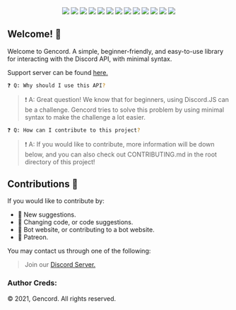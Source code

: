 <div align="center"><img src="https://avatars.githubusercontent.com/u/79424136?s=200&v=4"/>
<img src="https://img.shields.io/github/languages/top/Gencord/gencord" />
<img src="https://img.shields.io/github/last-commit/Gencord/gencord" />
<img src="https://img.shields.io/github/languages/code-size/Gencord/gencord" />
<img src="https://tokei.rs/b1/github/Gencord/gencord?category=lines)](https://github.com/Gencord/gencord" />
<img src="https://tokei.rs/b1/github/Gencord/gencord?category=code" />
<img src="https://tokei.rs/b1/github/Gencord/gencord?category=comments" />
<img src="https://tokei.rs/b1/github/Gencord/gencord?category=blanks" />
<img src="https://tokei.rs/b1/github/Gencord/gencord?category=files" />
<img src="https://img.shields.io/github/issues-raw/Gencord/gencord" />
<img src="https://img.shields.io/github/issues-closed-raw/Gencord/gencord" />
<img src="https://img.shields.io/github/issues-pr-raw/Gencord/gencord" />
<img src="https://img.shields.io/github/issues-pr-closed-raw/Gencord/gencord" />
</div>

## Welcome! 👋

Welcome to Gencord. A simple, beginner-friendly, and easy-to-use library for interacting with the Discord API, with minimal syntax.

Support server can be found [here.](https://discord.gg/YJgUkRA6be)

```sh
❓ Q: Why should I use this API?
```

> ❗ A: Great question! We know that for beginners, using Discord.JS can be a challenge. Gencord tries to solve this problem by using minimal syntax to make the challenge a lot easier.

```sh
❓ Q: How can I contribute to this project?
```

> ❗ A: If you would like to contribute, more information will be down below, and you can also check out CONTRIBUTING.md in the root directory of this project!

## Contributions 📜

If you would like to contribute by:

- 🔰 New suggestions.
- 🔰 Changing code, or code suggestions.
- 🔰 Bot website, or contributing to a bot website.
- 🔰 Patreon.

You may contact us through one of the following:

> Join our [Discord Server.](https://discord.gg/YJgUkRA6be)

### Author Creds:

© 2021, Gencord. All rights reserved.
